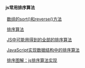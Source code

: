 #### js常用排序算法

​	[数组的sort()和reverse()方法](https://www.w3cplus.com/javascript/array-part-4.html)

​	[排序算法](https://www.w3cplus.com/js/99js-sorting-algorithm.html)

​	[JS中可能用得到的全部的排序算法](https://louiszhai.github.io/2016/12/23/sort/)

​	[JavaScript实现数据结构中的排序算法](https://cookfront.github.io/2015/06/16/javascript-sort/)

​	[排序图解：js排序算法实现](http://www.jianshu.com/p/7e6589306a27)

